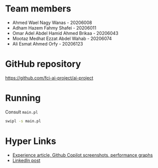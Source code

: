 # Team members

- Ahmed Wael Nagy Wanas - 20206008
- Adham Hazem Fahmy Shafei - 20206011
- Omar Adel Abdel Hamid Ahmed Brikaa - 20206043
- Mootaz Medhat Ezzat Abdel Wahab - 20206074
- Ali Esmat Ahmed Orfy - 20206123

# GitHub repository

https://github.com/fci-ai-project/ai-project

# Running

Consult `main.pl`

```bash
swipl -s main.pl
```

# Hyper Links

- [Experience article, Github Copilot screenshots, performance graphs](https://fci-ai-project.github.io)
- [LinkedIn post](https://www.linkedin.com/posts/ahmed-wael-12318021a_fci-ai-project-activity-7065639801042968576--bED)
